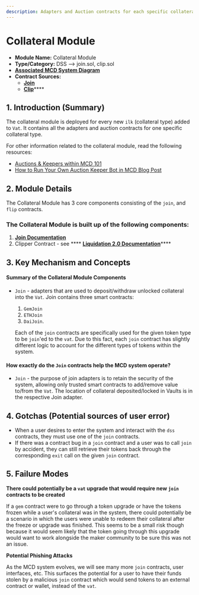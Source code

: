 ```yaml
---
description: Adapters and Auction contracts for each specific collateral type
---
```


# Collateral Module

* **Module Name:** Collateral Module
* **Type/Category:** DSS —> join.sol, clip.sol
* [**Associated MCD System Diagram**](https://github.com/makerdao/dss/wiki)
* **Contract Sources:**&#x20;
  * [**Join**](https://github.com/makerdao/dss/blob/master/src/join.sol)
  * [**Clip**](https://github.com/makerdao/dss/blob/master/src/clip.sol)****

## 1. Introduction (Summary)

The collateral module is deployed for every new `ilk` (collateral type) added to `Vat`. It contains all the adapters and auction contracts for one specific collateral type.

For other information related to the collateral module, read the following resources:

* [Auctions & Keepers within MCD 101](https://github.com/makerdao/developerguides/blob/master/keepers/auctions/auctions-101.md)
* [How to Run Your Own Auction Keeper Bot in MCD Blog Post](https://blog.makerdao.com/how-to-run-your-own-auction-keeper-bot-in-mcd/)

## 2. Module Details

The Collateral Module has 3 core components consisting of the `join`, and `flip` contracts.

### The Collateral Module is built up of the following components:

1. [**Join Documentation**](https://docs.makerdao.com/smart-contract-modules/collateral-module/join-detailed-documentation)
2. Clipper Contract - see **** [**Liquidation 2.0 Documentation**](https://docs.makerdao.com/smart-contract-modules/dog-and-clipper-detailed-documentation)****

## 3. Key Mechanism and Concepts

#### Summary of the **Collateral Module Components**

*   `Join` - adapters that are used to deposit/withdraw unlocked collateral into the `Vat`. Join contains three smart contracts:

    1. `GemJoin`
    2. `ETHJoin`
    3. `DaiJoin`.

    Each of the `join` contracts are specifically used for the given token type to be `join`'ed to the `vat`. Due to this fact, each `join` contract has slightly different logic to account for the different types of tokens within the system.

#### How exactly do the `Join` contracts help the MCD system operate?

* `Join` - the purpose of join adapters is to retain the security of the system, allowing only trusted smart contracts to add/remove value to/from the `Vat`. The location of collateral deposited/locked in Vaults is in the respective Join adapter.

## 4. Gotchas (Potential sources of user error)

* When a user desires to enter the system and interact with the `dss` contracts, they must use one of the `join` contracts.
* If there was a contract bug in a `join` contract and a user was to call `join` by accident, they can still retrieve their tokens back through the corresponding `exit` call on the given `join` contract.

## 5. Failure Modes

**There could potentially be a `vat` upgrade that would require new `join` contracts to be created**

If a `gem` contract were to go through a token upgrade or have the tokens frozen while a user's collateral was in the system, there could potentially be a scenario in which the users were unable to redeem their collateral after the freeze or upgrade was finished. This seems to be a small risk though because it would seem likely that the token going through this upgrade would want to work alongside the maker community to be sure this was not an issue.

**Potential Phishing Attacks**

As the MCD system evolves, we will see many more `join` contracts, user interfaces, etc. This surfaces the potential for a user to have their funds stolen by a malicious `join` contract which would send tokens to an external contract or wallet, instead of the `vat`.
